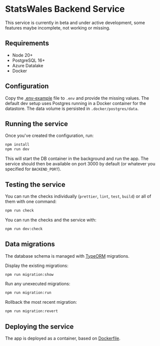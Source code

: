 # StatsWales Backend Service

This service is currently in beta and under active development, some features maybe incomplete, not working or missing.

## Requirements

-   Node 20+
-   PostgreSQL 16+
-   Azure Datalake
-   Docker

## Configuration

Copy the [.env-example](.env-example) file to `.env` and provide the missing values. The default dev setup uses Postgres
running in a Docker container for the datastore. The data volume is persisted in `.docker/postgres/data`.

## Running the service

Once you've created the configuration, run:

```bash
npm install
npm run dev
```

This will start the DB container in the background and run the app. The service should then be available on port 3000
by default (or whatever you specified for `BACKEND_PORT`).

## Testing the service

You can run the checks individually (`prettier`, `lint`, `test`, `build`) or all of them with one command:

```bash
npm run check
```

You can run the checks and the service with:

```bash
npm run dev:check
```

## Data migrations

The database schema is managed with [TypeORM](https://typeorm.io/) migrations.

Display the existing migrations:

```bash
npm run migration:show
```

Run any unexecuted migrations:

```bash
npm run migration:run
```

Rollback the most recent migration:

```bash
npm run migration:revert
```


## Deploying the service

The app is deployed as a container, based on [Dockerfile](Dockerfile).
